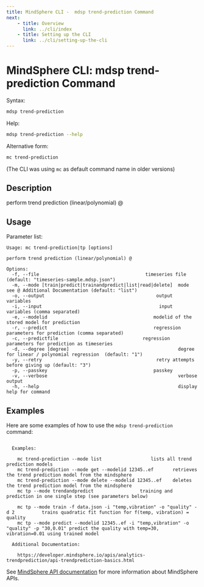 ```yaml
---
title: MindSphere CLI -  mdsp trend-prediction Command
next:
    - title: Overview
      link: ../cli/index
    - title: Setting up the CLI
      link: ../cli/setting-up-the-cli
---
```


# MindSphere CLI: mdsp trend-prediction Command

Syntax:

```bash
mdsp trend-prediction
```

Help:

```bash
mdsp trend-prediction --help
```

Alternative form:

```bash
mc trend-prediction
```

(The CLI was using `mc` as default command name in older versions)

## Description

perform trend prediction (linear/polynomial) @

## Usage

Parameter list:

```text
Usage: mc trend-prediction|tp [options]

perform trend prediction (linear/polynomial) @

Options:
  -f, --file                                       timeseries file (default: "timeseries-sample.mdsp.json")
  -m, --mode [train|predict|trainandpredict|list|read|delete]  mode see @ Additional Documentation (default: "list")
  -o, --output                                         output variables
  -i, --input                                           input variables (comma separated)
  -e, --modelid                                       modelid of the stored model for prediction
  -r, --predict                                       regression parameters for prediction (comma separated)
  -c, --predictfile                               regression parameters for prediction as timeseries
  -d, --degree [degree]                                        degree for linear / polynomial regression  (default: "1")
  -y, --retry                                          retry attempts before giving up (default: "3")
  -p, --passkey                                       passkey
  -v, --verbose                                                verbose output
  -h, --help                                                   display help for command

```

## Examples

Here are some examples of how to use the `mdsp trend-prediction` command:

```text

  Examples:

    mc trend-prediction --mode list 				 lists all trend prediction models
    mc trend-prediction --mode get --modelid 12345..ef 		 retrieves the trend prediction model from the mindsphere
    mc trend-prediction --mode delete --modelid 12345..ef 	 deletes the trend prediction model from the mindsphere
    mc tp --mode trendandpredict 				 training and prediction in one single step (see parameters below)

    mc tp --mode train -f data.json -i "temp,vibration" -o "quality" -d 2 		   trains quadratic fit function for f(temp, vibration) = quality 
    mc tp --mode predict --modelid 12345..ef -i "temp,vibration" -o "quality" -p "30,0.01" predict the quality with temp=30, vibration=0.01 using trained model

  Additional Documentation:

    https://developer.mindsphere.io/apis/analytics-trendprediction/api-trendprediction-basics.html

```

See [MindSphere API documentation](https://documentation.mindsphere.io/MindSphere/apis/index.html) for more information about MindSphere APIs.